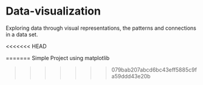 # Data-visualization
Exploring data through visual representations, the patterns and connections in a data set.

<<<<<<< HEAD

=======
Simple Project using matplotlib
>>>>>>> 079bab207abcd6bc43eff5885c9fa59ddd43e20b
